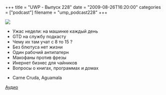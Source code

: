 +++
title = "UWP - Выпуск 228"
date = "2009-08-26T16:20:00"
categories = ["podcast"]
filename = "ump_podcast228"
+++

![](https://podcast.umputun.com/images/uwp/uwp228.jpg)


- Ужас недели: на машинке каждый день
- GTD на службу подкасту
- Чему их там учат с 8 то 15 ?
- Без блютуса нет жизни
- Один рабочий антипатерн
- Макофаны против фрезы
- Инернет бизнес для чайников
- Вопросы о книгах, программах и домах


* Carne Cruda, Aguamala

[Аудио](http://archive.rucast.net/uwp/media/ump_podcast228.mp3)
<audio src="http://archive.rucast.net/uwp/media/ump_podcast228.mp3" preload="none">